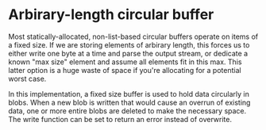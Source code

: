 # Arbirary-length circular buffer

Most statically-allocated, non-list-based circular buffers operate on items of a fixed size. If we are storing elements of arbirary length, 
this forces us to either write one byte at a time and parse the output stream, or dedicate a known "max size" element and assume all elements
fit in this max. This latter option is a huge waste of space if you're allocating for a potential worst case.

In this implementation, a fixed size buffer is used to hold data circularly in blobs. When a new blob is written that would cause an overrun
of existing data, one or more entire blobs are deleted to make the necessary space. The write function can be set to return an error
instead of overwrite.
